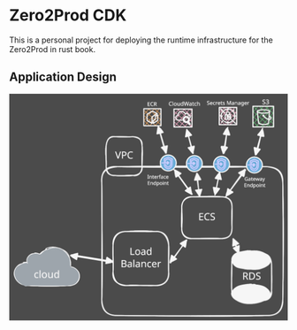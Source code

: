 # Zero2Prod CDK

This is a personal project for deploying the runtime infrastructure for the Zero2Prod in rust book.

## Application Design

![cdk design](docs/assets/cdk_design.svg)
